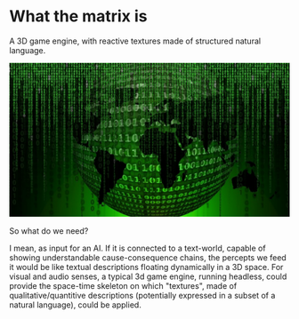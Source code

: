 # What the matrix is
A 3D game engine, with reactive textures made of structured natural language.

![The Matrix](https://github.com/botbreeder/what-the-matrix-is/raw/main/muche.jpg)

So what do we need?

I mean, as input for an AI. If it is connected to a text-world, capable of showing understandable cause-consequence chains, the percepts we feed it would be like textual descriptions floating dynamically in a 3D space. For visual and audio senses, a typical 3d game engine, running headless, could provide the space-time skeleton on which "textures", made of qualitative/quantitive descriptions (potentially expressed in a subset of a natural language), could be applied.
